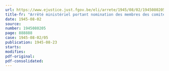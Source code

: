 ```yaml
---
url: https://www.ejustice.just.fgov.be/eli/arrete/1945/08/02/1945080205/justel
title-fr: "Arrêté ministériel portant nomination des membres des comités de liquidation institués en vertu de l'arrêté-loi du 7 avril 1945, retirant la reconnaissance légal à certaines associations mutualistes"
date: 1945-08-02
source:
number: 1945080205
page: 888888
case: 1945-08-02/05
publication: 1945-08-23
starts:
modifies:
pdf-original:
pdf-consolidated:
---
```


